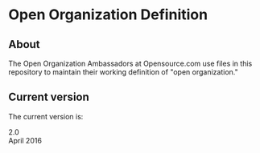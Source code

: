 # Open Organization Definition

## About

The Open Organization Ambassadors at Opensource.com use files in this repository to maintain their working definition of "open organization."

## Current version

The current version is:

2.0  
April 2016
